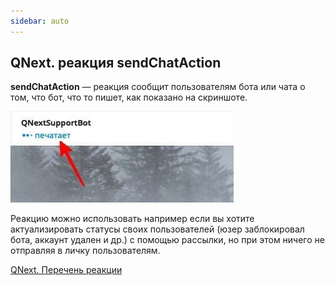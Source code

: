 ```yaml
---
sidebar: auto
---
```


## QNext. реакция sendChatAction

**sendChatAction** — реакция сообщит пользователям бота или чата о том, что бот, что то пишет, как показано на скриншоте.

![](./1.png)

Реакцию можно использовать например если вы хотите актуализировать статусы своих пользователей (юзер заблокировал бота, аккаунт удален и др.) с помощью рассылки, но при этом ничего не отправляя в личку пользователям.



[QNext. Перечень реакции](/docs-test/ph/QNext-admin-reaction-about-05-01)